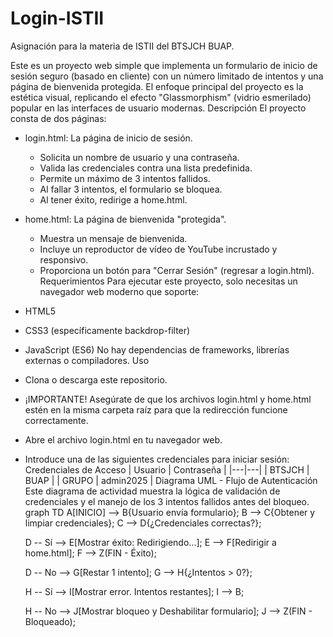 # Login-ISTII
Asignación para la materia de ISTII del BTSJCH BUAP.

Este es un proyecto web simple que implementa un formulario de inicio de sesión seguro (basado en cliente) con un número limitado de intentos y una página de bienvenida protegida.
El enfoque principal del proyecto es la estética visual, replicando el efecto "Glassmorphism" (vidrio esmerilado) popular en las interfaces de usuario modernas.
Descripción
El proyecto consta de dos páginas:
 * login.html: La página de inicio de sesión.
   * Solicita un nombre de usuario y una contraseña.
   * Valida las credenciales contra una lista predefinida.
   * Permite un máximo de 3 intentos fallidos.
   * Al fallar 3 intentos, el formulario se bloquea.
   * Al tener éxito, redirige a home.html.
 * home.html: La página de bienvenida "protegida".
   * Muestra un mensaje de bienvenida.
   * Incluye un reproductor de vídeo de YouTube incrustado y responsivo.
   * Proporciona un botón para "Cerrar Sesión" (regresar a login.html).
Requerimientos
Para ejecutar este proyecto, solo necesitas un navegador web moderno que soporte:
 * HTML5
 * CSS3 (específicamente backdrop-filter)
 * JavaScript (ES6)
No hay dependencias de frameworks, librerías externas o compiladores.
Uso
 * Clona o descarga este repositorio.
 * ¡IMPORTANTE! Asegúrate de que los archivos login.html y home.html estén en la misma carpeta raíz para que la redirección funcione correctamente.
 * Abre el archivo login.html en tu navegador web.
 * Introduce una de las siguientes credenciales para iniciar sesión:
Credenciales de Acceso
| Usuario | Contraseña |
|---|---|
| BTSJCH | BUAP |
| GRUPO | admin2025 |
Diagrama UML - Flujo de Autenticación
Este diagrama de actividad muestra la lógica de validación de credenciales y el manejo de los 3 intentos fallidos antes del bloqueo.
graph TD
    A[INICIO] --> B{Usuario envía formulario};
    B --> C{Obtener y limpiar credenciales};
    C --> D{¿Credenciales correctas?};
    
    D -- Sí --> E[Mostrar éxito: Redirigiendo...];
    E --> F[Redirigir a home.html];
    F --> Z(FIN - Éxito);
    
    D -- No --> G[Restar 1 intento];
    G --> H{¿Intentos > 0?};
    
    H -- Sí --> I[Mostrar error. Intentos restantes];
    I --> B;
    
    H -- No --> J[Mostrar bloqueo y Deshabilitar formulario];
    J --> Z(FIN - Bloqueado);


